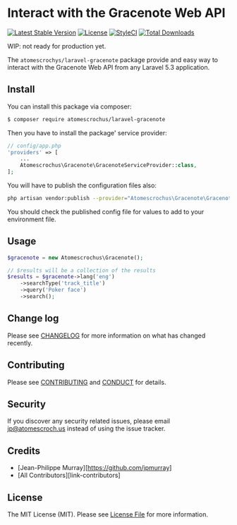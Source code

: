 # Interact with the Gracenote Web API

[![Latest Stable Version](https://poser.pugx.org/atomescrochus/laravel-gracenote/v/stable)](https://packagist.org/packages/atomescrochus/laravel-gracenote)
[![License](https://poser.pugx.org/atomescrochus/laravel-gracenote/license)](https://packagist.org/packages/atomescrochus/laravel-gracenote)
[![StyleCI](https://styleci.io/repos/76792572/shield?branch=master)](https://styleci.io/repos/76792572)
[![Total Downloads](https://poser.pugx.org/atomescrochus/laravel-gracenote/downloads)](https://packagist.org/packages/atomescrochus/laravel-gracenote)

WIP: not ready for production yet.

The `atomescrochys/laravel-gracenote` package provide and easy way to interact with the Gracenote Web API from any Laravel 5.3 application.

## Install

You can install this package via composer:

``` bash
$ composer require atomescrochus/laravel-gracenote
```

Then you have to install the package' service provider:

```php
// config/app.php
'providers' => [
    ...
    Atomescrochus\Gracenote\GracenoteServiceProvider::class,
];
```

You will have to publish the configuration files also:
```bash
php artisan vendor:publish --provider="Atomescrochus\Gracenote\GracenoteServiceProvider" --tag="config"
```

You should check the published config file for values to add to your environment file.

## Usage

``` php
$gracenote = new Atomescrochus\Gracenote();

// $results will be a collection of the results
$results = $gracenote->lang('eng')
    ->searchType('track_title')
    ->query('Poker face')
    ->search();
```

## Change log

Please see [CHANGELOG](CHANGELOG.md) for more information on what has changed recently.

## Contributing

Please see [CONTRIBUTING](CONTRIBUTING.md) and [CONDUCT](CONDUCT.md) for details.

## Security

If you discover any security related issues, please email jp@atomescroch.us instead of using the issue tracker.

## Credits

- [Jean-Philippe Murray][https://github.com/jpmurray]
- [All Contributors][link-contributors]

## License

The MIT License (MIT). Please see [License File](LICENSE.md) for more information.
